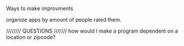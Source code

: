 Ways to make improvments  

organize apps by amount of people rated them.


//////// QUESTIONS  ///////
how would I make a program dependent on a location or zipcode?

